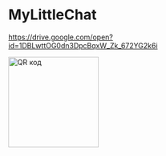 # MyLittleChat
https://drive.google.com/open?id=1DBLwttOG0dn3DpcBqxW_Zk_672YG2k6i

<a href="http://qrcoder.ru" target="_blank"><img src="http://qrcoder.ru/code/?https%3A%2F%2Fdrive.google.com%2Fopen%3Fid%3D1DBLwttOG0dn3DpcBqxW_Zk_672YG2k6i&4&0" width="180" height="180" border="0" title="QR код"></a>
